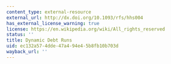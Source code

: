 ```yaml
---
content_type: external-resource
external_url: http://dx.doi.org/10.1093/rfs/hhs004
has_external_license_warning: true
license: https://en.wikipedia.org/wiki/All_rights_reserved
status: ''
title: Dynamic Debt Runs
uid: ec132a57-4dde-47a4-94e4-5b8fb10b703d
wayback_url: ''
---
```

